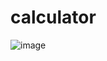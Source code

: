# calculator
![image](https://github.com/user-attachments/assets/d17d2e82-029d-4625-8b32-673b6a17bbc1)

